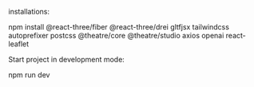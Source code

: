 installations:

npm install @react-three/fiber @react-three/drei gltfjsx tailwindcss autoprefixer postcss @theatre/core @theatre/studio axios openai react-leaflet 

Start project in development mode:

npm run dev
